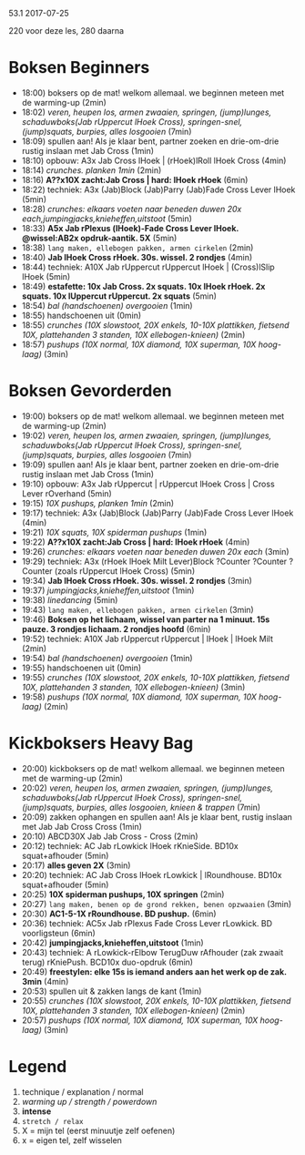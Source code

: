 53.1 2017-07-25

220 voor deze les, 280 daarna 

# Boksen Beginners

- 18:00) boksers op de mat! welkom allemaal. we beginnen meteen met de warming-up (2min)
- 18:02) _veren, heupen los, armen zwaaien, springen, (jump)lunges, schaduwboks(Jab rUppercut lHoek Cross), springen-snel, (jump)squats, burpies, alles losgooien_ (7min)
- 18:09) spullen aan! Als je klaar bent, partner zoeken en drie-om-drie rustig inslaan met Jab Cross (1min)
- 18:10) opbouw: A3x Jab Cross lHoek | (rHoek)lRoll lHoek Cross (4min)
- 18:14) _crunches. planken 1min_ (2min)
- 18:16) **A??x10X zacht:Jab Cross | hard: lHoek rHoek** (6min)
- 18:22) techniek: A3x (Jab)Block (Jab)Parry (Jab)Fade Cross Lever lHoek (5min)
- 18:28) _crunches: elkaars voeten naar beneden duwen 20x each,jumpingjacks,knieheffen,uitstoot_ (5min)
- 18:33) **A5x Jab rPlexus (lHoek)-Fade Cross Lever lHoek. @wissel:AB2x opdruk-aantik. 5X** (5min)
- 18:38) `lang maken, ellebogen pakken, armen cirkelen` (2min)
- 18:40) **Jab lHoek Cross rHoek. 30s. wissel. 2 rondjes** (4min)
- 18:44) techniek: A10X Jab rUppercut rUppercut lHoek | (Cross)lSlip lHoek (5min)
- 18:49) **estafette: 10x Jab Cross. 2x squats. 10x lHoek rHoek. 2x squats. 10x lUppercut rUppercut. 2x squats** (5min)
- 18:54) _bal (handschoenen) overgooien_ (1min)
- 18:55) handschoenen uit (0min)
- 18:55) _crunches (10X slowstoot, 20X enkels, 10-10X plattikken, fietsend 10X, plattehanden 3 standen, 10X ellebogen-knieen)_ (2min)
- 18:57) _pushups (10X normal, 10X diamond, 10X superman, 10X hoog-laag)_ (3min)

# Boksen Gevorderden

- 19:00) boksers op de mat! welkom allemaal. we beginnen meteen met de warming-up (2min)
- 19:02) _veren, heupen los, armen zwaaien, springen, (jump)lunges, schaduwboks(Jab rUppercut lHoek Cross), springen-snel, (jump)squats, burpies, alles losgooien_ (7min)
- 19:09) spullen aan! Als je klaar bent, partner zoeken en drie-om-drie rustig inslaan met Jab Cross (1min)
- 19:10) opbouw: A3x Jab rUppercut | rUppercut lHoek Cross | Cross Lever rOverhand (5min)
- 19:15) _10X pushups, planken 1min_ (2min)
- 19:17) techniek: A3x (Jab)Block (Jab)Parry (Jab)Fade Cross Lever lHoek (4min)
- 19:21) _10X squats, 10X spiderman pushups_ (1min)
- 19:22) **A??x10X zacht:Jab Cross | hard: lHoek rHoek** (4min)
- 19:26) _crunches: elkaars voeten naar beneden duwen 20x each_ (3min)
- 19:29) techniek: A3x (rHoek lHoek Milt Lever)Block ?Counter ?Counter ?Counter (zoals rUppercut lHoek Cross) (5min)
- 19:34) **Jab lHoek Cross rHoek. 30s. wissel. 2 rondjes** (3min)
- 19:37) _jumpingjacks,knieheffen,uitstoot_ (1min)
- 19:38) _linedancing_ (5min)
- 19:43) `lang maken, ellebogen pakken, armen cirkelen` (3min)
- 19:46) **Boksen op het lichaam, wissel van parter na 1 minuut. 15s pauze. 3 rondjes lichaam. 2 rondjes hoofd** (6min)
- 19:52) techniek: A10X Jab rUppercut rUppercut | lHoek | lHoek Milt (2min)
- 19:54) _bal (handschoenen) overgooien_ (1min)
- 19:55) handschoenen uit (0min)
- 19:55) _crunches (10X slowstoot, 20X enkels, 10-10X plattikken, fietsend 10X, plattehanden 3 standen, 10X ellebogen-knieen)_ (3min)
- 19:58) _pushups (10X normal, 10X diamond, 10X superman, 10X hoog-laag)_ (2min)

# Kickboksers Heavy Bag

- 20:00) kickboksers op de mat! welkom allemaal. we beginnen meteen met de warming-up (2min)
- 20:02) _veren, heupen los, armen zwaaien, springen, (jump)lunges, schaduwboks(Jab rUppercut lHoek Cross), springen-snel, (jump)squats, burpies, alles losgooien, knieen & trappen_ (7min)
- 20:09) zakken ophangen en spullen aan! Als je klaar bent, rustig inslaan met Jab Jab Cross Cross (1min)
- 20:10) ABCD30X Jab Jab Cross - Cross (2min)
- 20:12) techniek: AC Jab rLowkick lHoek rKnieSide. BD10x squat+afhouder (5min)
- 20:17) **alles geven 2X** (3min)
- 20:20) techniek: AC Jab Cross lHoek rLowkick | lRoundhouse. BD10x squat+afhouder (5min)
- 20:25) **10X spiderman pushups, 10X springen** (2min)
- 20:27) `lang maken, benen op de grond rekken, benen opzwaaien` (3min)
- 20:30) **AC1-5-1X rRoundhouse. BD pushup.** (6min)
- 20:36) techniek: AC5x Jab rPlexus Fade Cross Lever rLowkick. BD voorligsteun (6min)
- 20:42) **jumpingjacks,knieheffen,uitstoot** (1min)
- 20:43) techniek: A rLowkick-rElbow TerugDuw rAfhouder (zak zwaait terug) rKniePush. BCD10x duo-opdruk (6min)
- 20:49) **freestylen: elke 15s is iemand anders aan het werk op de zak. 3min** (4min)
- 20:53) spullen uit & zakken langs de kant (1min)
- 20:55) _crunches (10X slowstoot, 20X enkels, 10-10X plattikken, fietsend 10X, plattehanden 3 standen, 10X ellebogen-knieen)_ (2min)
- 20:57) _pushups (10X normal, 10X diamond, 10X superman, 10X hoog-laag)_ (3min)

# Legend

1. technique / explanation / normal
1. _warming up / strength / powerdown_
1. **intense**
1. `stretch / relax`
1. X = mijn tel (eerst minuutje zelf oefenen)
1. x = eigen tel, zelf wisselen
